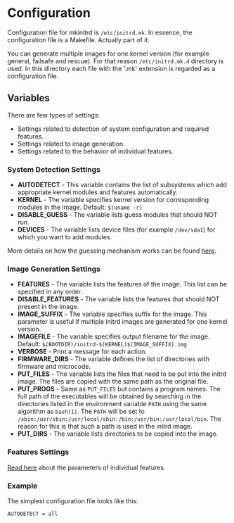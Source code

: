 # Configuration

Configuration file for mkinitrd is `/etc/initrd.mk`. In essence,
the configuration file is a Makefile.  Actually part of it.

You can generate multiple images for one kernel version (for example general,
failsafe and rescue). For that reason `/etc/initrd.mk.d` directory is used.
In this directory each file with the '.mk' extension is regarded as
a configuration file.

## Variables

There are few types of settings:

- Settings related to detection of system configuration and required features.
- Settings related to image generation.
- Settings related to the behavior of individual features.

### System Detection Settings

- **AUTODETECT** - This variable contains the list of subsystems which add
  appropriate kernel modules and features automatically.
- **KERNEL** - The variable specifies kernel version for corresponding modules
  in the image. Default: `$(uname -r)`
- **DISABLE_GUESS** - The variable lists guess modules that should NOT run.
- **DEVICES** - The variable lists device files (for example `/dev/sda1`) for
  which you want to add modules.

More details on how the guessing mechanism works can be found
[here](GuessConfiguration.md).

### Image Generation Settings

- **FEATURES** - The variable lists the features of the image. This list can be
  specified in any order.
- **DISABLE_FEATURES** - The variable lists the features that should NOT present
  in the image.
- **IMAGE_SUFFIX** - The variable specifies suffix for the image. This parameter
  is useful if multiple initrd images are generated for one kernel version.
- **IMAGEFILE** - The variable specifies output filename for the image.
  Default: `$(BOOTDIR)/initrd-$(KERNEL)$(IMAGE_SUFFIX).img`
- **VERBOSE** - Print a message for each action.
- **FIRMWARE_DIRS** - The variable defines the list of directories with firmware
  and microcode.
- **PUT_FILES** - The variable lists the files that need to be put into the initrd
  image. The files are copied with the same path as the original file.
- **PUT_PROGS** - Same as `PUT_FILES` but contains a program names. The full path
  of the executables will be obtained by searching in the directories listed in
  the environment variable `PATH` using the same algorithm as `bash(1)`.
  The `PATH` will be set to `/sbin:/usr/sbin:/usr/local/sbin:/bin:/usr/bin:/usr/local/bin`.
  The reason for this is that such a path is used in the initrd image.
- **PUT_DIRS** - The variable lists directories to be copied into the image.

### Features Settings

[Read here](Features.md) about the parameters of individual features.

### Example

The simplest configuration file looks like this:

```
AUTODETECT = all
```
